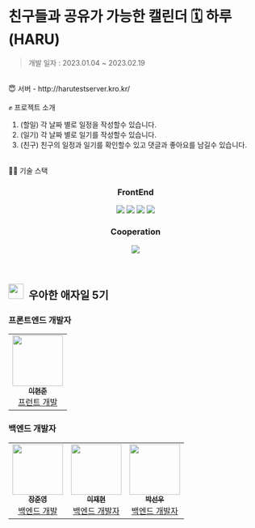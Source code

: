 # 친구들과 공유가 가능한 캘린더 🗓️ 하루 (HARU)


> 개발 일자 : 2023.01.04 ~ 2023.02.19
<br/>
😇 서버 - http://harutestserver.kro.kr/
<br/>

<br/>
✊ 프로젝트 소개

1. (할일) 각 날짜 별로 일정을 작성할수 있습니다.
2. (일기) 각 날짜 별로 일기를 작성할수 있습니다.
3. (친구) 친구의 일정과 일기를 확인할수 있고 댓글과 좋아요를 남길수 있습니다.

<br/>
👨‍💻 기술 스택

<h3 align="center">  
  FrontEnd
</h3>
<p align="center">  
  <img src="https://img.shields.io/badge/HTML-white?logo=html5"/>
  <img src= "https://img.shields.io/badge/CSS-blue?logo=css3"/>
  <img src= "https://img.shields.io/badge/React-blue?logo=react"/>
  <img src= "https://img.shields.io/badge/JavaScript-yellow?logo=javascript"/>
</p>

<h3 align="center">  
  Cooperation
</h3>
<p align="center">
  <img src="https://img.shields.io/badge/GitHub-100000?logo=github" />
</p>
<br/>

## <img src="https://user-images.githubusercontent.com/75289370/120157070-968be700-c22d-11eb-970f-9b9e9fcc7778.png" width="30px;" />&nbsp; 우아한 애자일 5기

### 프론트엔드 개발자

<table>
  <tr>
     <td align="center"><a href="https://github.com/hyeonjun-L"><img src="https://www.notion.so/image/https%3A%2F%2Fs3-us-west-2.amazonaws.com%2Fsecure.notion-static.com%2Fc7ecbbca-bcce-4e01-8928-8c0336419d28%2FKakaoTalk_20230227_015906707.jpg?id=b8eefda4-8cc8-4cad-9bda-04dd2a396210&table=block&spaceId=0b241d7f-6520-4240-ac94-27957e3f3aa5&width=2000&userId=f284ca47-d490-4297-8ca8-e289e9581b8b&cache=v2" width="100px;" height="100px"; alt=""/><br /><sub><b>이현준</b></sub></a><br /><a href="https://github.com/hyeonjun-L" title="Packaging/porting to new platform">프런트 개발</a></td>
    
  </tr>
</table>

### 백엔드 개발자

<table>
  <tr>
     <td align="center"><a href="https://github.com/wns0901"><img src="https://www.notion.so/image/https%3A%2F%2Fs3-us-west-2.amazonaws.com%2Fsecure.notion-static.com%2F4cab862d-c796-4953-89eb-1e13f867cd92%2F%25EC%259E%25A5%25EC%25A4%2580%25EC%2598%2581.jpg?id=a669f0b0-af5d-45d3-90ea-f614442e9978&table=block&spaceId=0b241d7f-6520-4240-ac94-27957e3f3aa5&width=2000&userId=f284ca47-d490-4297-8ca8-e289e9581b8b&cache=v2" width="100px;" height="100px"; alt=""/><br /><sub><b>장준영</b></sub></a><br /><a href="https://github.com/wns0901" title="Packaging/porting to new platform">백엔드 개발 </a></td>
       <td align="center"><a href="https://github.com/Jzzyy"><img src="https://www.notion.so/image/https%3A%2F%2Fs3-us-west-2.amazonaws.com%2Fsecure.notion-static.com%2F78239dfd-a338-4e05-9f4f-b8c1f80f1089%2FKakaoTalk_20230220_111623827.jpg?id=bbb0d12c-cca3-4398-a3aa-81df213b1d99&table=block&spaceId=0b241d7f-6520-4240-ac94-27957e3f3aa5&width=2000&userId=f284ca47-d490-4297-8ca8-e289e9581b8b&cache=v2" width="100px;" height="100px;" alt=""/><br /><sub><b>이재현</b></sub></a><br /><a href="https://github.com/Jzzyy" title="Packaging/porting to new platform">백엔드 개발자</a></td>
       <td align="center"><a href="https://github.com/Rnut3037"><img src="https://www.notion.so/image/https%3A%2F%2Fs3-us-west-2.amazonaws.com%2Fsecure.notion-static.com%2F18ac635a-eb5f-4b1e-ab2e-0d6308c4ac92%2F%25EB%25B0%2595%25EC%2584%25A0%25EC%259A%25B0.jpg?id=537a641f-e82f-4bde-b380-31ef0e845fe1&table=block&spaceId=0b241d7f-6520-4240-ac94-27957e3f3aa5&width=2000&userId=f284ca47-d490-4297-8ca8-e289e9581b8b&cache=v2" width="100px;" height="100px;" alt=""/><br /><sub><b>박선우</b></sub></a><br /><a href="https://github.com/Rnut3037" title="Packaging/porting to new platform">백엔드 개발자</a></td>
      
       
  </tr>
</table>
